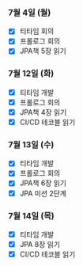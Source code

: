 ### 7월 4일 (월)
- [x] 티타임 회의
- [x] 프롤로그 회의 
- [x] JPA책 5장 읽기

### 7월 12일 (화)
- [x] 티타임 개발
- [x] 프롤로그 회의
- [x] JPA책 4장 읽기
- [x] CI/CD 테코블 읽기

### 7월 13일 (수)
- [x] 티타임 개발
- [x] 프롤로그 회의
- [x] JPA책 6장 읽기
- [x] JPA 미션 2단계

### 7월 14일 (목)
- [x] 티타임 개발
- [x] JPA 8장 읽기 
- [x] CI/CD 테코블 읽기 
